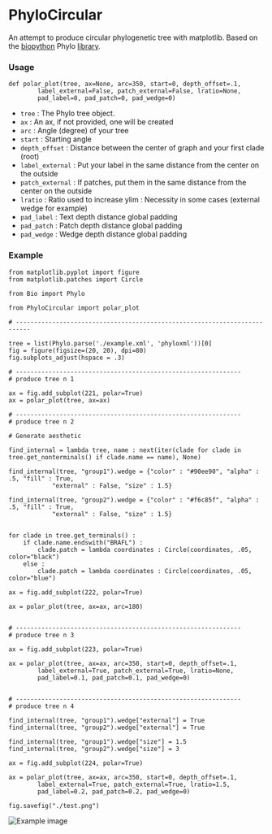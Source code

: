 # PhyloCircular

An attempt to produce circular phylogenetic tree with matplotlib. Based on the [biopython]("https://biopython.org/") Phylo [library](https://biopython.org/wiki/Phylo). 

### Usage

```
def polar_plot(tree, ax=None, arc=350, start=0, depth_offset=.1,
        label_external=False, patch_external=False, lratio=None,
        pad_label=0, pad_patch=0, pad_wedge=0)
```

* `tree` : The Phylo tree object.
* `ax` : An ax, if not provided, one will be created
* `arc` : Angle (degree) of your tree
* `start` : Starting angle
* `depth_offset` : Distance between the center of graph and your first clade (root)
* `label_external` : Put your label in the same distance from the center on the outside
* `patch_external` : If patches, put them in the same distance from the center on the outside
* `lratio` : Ratio used to increase ylim : Necessity in some cases (external wedge for example)
* `pad_label` : Text depth distance global padding
* `pad_patch` : Patch depth distance global padding
* `pad_wedge` : Wedge depth distance global padding

### Example

```python3
from matplotlib.pyplot import figure
from matplotlib.patches import Circle

from Bio import Phylo

from PhyloCircular import polar_plot

# --------------------------------------------------------------------------

tree = list(Phylo.parse('./example.xml', 'phyloxml'))[0]
fig = figure(figsize=(20, 20), dpi=80)
fig.subplots_adjust(hspace = .3)

# --------------------------------------------------------------
# produce tree n 1

ax = fig.add_subplot(221, polar=True)
ax = polar_plot(tree, ax=ax)

# --------------------------------------------------------------
# produce tree n 2

# Generate aesthetic

find_internal = lambda tree, name : next(iter(clade for clade in tree.get_nonterminals() if clade.name == name), None)

find_internal(tree, "group1").wedge = {"color" : "#90ee90", "alpha" : .5, "fill" : True, 
            "external" : False, "size" : 1.5}

find_internal(tree, "group2").wedge = {"color" : "#f6c85f", "alpha" : .5, "fill" : True, 
            "external" : False, "size" : 1.5}

        
for clade in tree.get_terminals() :
    if clade.name.endswith("BRAFL") :
        clade.patch = lambda coordinates : Circle(coordinates, .05, color="black")
    else :
        clade.patch = lambda coordinates : Circle(coordinates, .05, color="blue")

ax = fig.add_subplot(222, polar=True)

ax = polar_plot(tree, ax=ax, arc=180)


# --------------------------------------------------------------
# produce tree n 3

ax = fig.add_subplot(223, polar=True)

ax = polar_plot(tree, ax=ax, arc=350, start=0, depth_offset=.1,
        label_external=True, patch_external=True, lratio=None,
        pad_label=0.1, pad_patch=0.1, pad_wedge=0)


# --------------------------------------------------------------
# produce tree n 4

find_internal(tree, "group1").wedge["external"] = True
find_internal(tree, "group2").wedge["external"] = True

find_internal(tree, "group1").wedge["size"] = 1.5
find_internal(tree, "group2").wedge["size"] = 3

ax = fig.add_subplot(224, polar=True)

ax = polar_plot(tree, ax=ax, arc=350, start=0, depth_offset=.1,
        label_external=True, patch_external=True, lratio=1.5,
        pad_label=0.2, pad_patch=0.2, pad_wedge=0)

fig.savefig("./test.png")
```

![Example image]("https://raw.githubusercontent.com/jsgounot/PhyloCircular/main/test.png")
